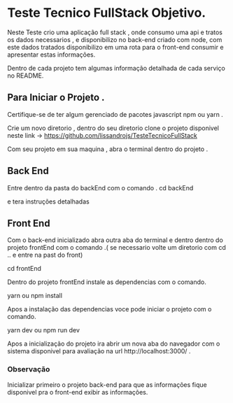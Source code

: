 # Teste Tecnico FullStack Objetivo.
Neste Teste crio uma aplicação full stack , onde consumo uma api e tratos os dados necessarios ,  e disponibilizo no back-end criado com node, com  este dados tratados disponibilizo em uma rota para o front-end consumir e apresentar estas informações.

Dentro de cada projeto tem algumas informação detalhada de cada serviço no README.
## Para Iniciar o Projeto .

Certifique-se de ter algum gerenciado de pacotes javascript npm ou yarn .

Crie um novo diretorio , dentro do seu diretorio clone o projeto disponivel neste link -> https://github.com/lissandrojs/TesteTecnicoFullStack

Com seu projeto em sua maquina , abra o terminal dentro do projeto .

<h2> Back End </h2>
Entre dentro da pasta do backEnd com o comando  .
cd backEnd

e tera instruções detalhadas 

<h2>Front End</h2>
Com o back-end inicializado abra outra aba do terminal e dentro dentro do projeto frontEnd com o comando .( se necessario volte um diretorio com cd .. e entre na past do front)

cd frontEnd

Dentro do projeto frontEnd instale as dependencias com o comando.

yarn ou npm install

Apos a instalação das dependencias voce pode iniciar o projeto  com o comando.

yarn dev ou npm run dev

Apos a inicialização do projeto ira abrir um nova aba do navegador com o sistema disponivel para avaliação na url http://localhost:3000/ .

### Observação
Inicializar primeiro o projeto back-end para que as informações fique disponivel pra o front-end exibir as informações.
